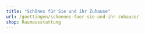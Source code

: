 ```yaml
---
title: "Schönes für Sie und ihr Zuhause"
url: /goettingen/schoenes-fuer-sie-und-ihr-zuhause/
shop: Raumausstattung
---
```

